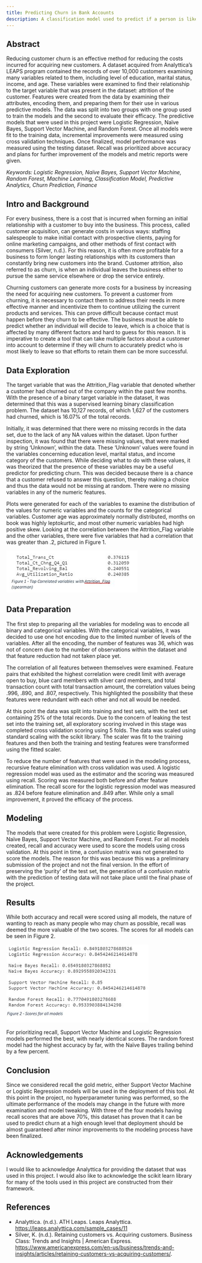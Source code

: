 ```yaml
---
title: Predicting Churn in Bank Accounts
description: A classification model used to predict if a person is likely to leave in the next 6 months
---
```


## Abstract
Reducing customer churn is an effective method for reducing the costs incurred for acquiring new customers. A dataset acquired from Analyttica’s LEAPS program contained the records of over 10,000 customers examining many variables related to them, including level of education, marital status, income, and age. These variables were examined to find their relationship to the target variable that was present in the dataset: attrition of the customer. Features were created from the data by examining their attributes, encoding them, and preparing them for their use in various predictive models. The data was split into two groups with one group used to train the models and the second to evaluate their efficacy. The predictive models that were used in this project were Logistic Regression, Naïve Bayes, Support Vector Machine, and Random Forest. Once all models were fit to the training data, incremental improvements were measured using cross validation techniques. Once finalized, model performance was measured using the testing dataset. Recall was prioritized above accuracy and plans for further improvement of the models and metric reports were given.

_Keywords: Logistic Regression, Naïve Bayes, Support Vector Machine, Random Forest, Machine Learning, Classification Model, Predictive Analytics, Churn Prediction, Finance_

## Intro and Background
For every business, there is a cost that is incurred when forming an initial relationship with a customer to buy into the business. This process, called customer acquisition, can generate costs in various ways: staffing salespeople to make initial contact with prospective clients, paying for online marketing campaigns, and other methods of first contact with consumers (Silver, n.d.). For this reason, it is often more profitable for a business to form longer lasting relationships with its customers than constantly bring new customers into the brand. Customer attrition, also referred to as churn, is when an individual leaves the business either to pursue the same service elsewhere or drop the service entirely. 

Churning customers can generate more costs for a business by increasing the need for acquiring new customers. To prevent a customer from churning, it is necessary to contact them to address their needs in more effective manner and incentivize them to continue utilizing the current products and services. This can prove difficult because contact must happen before they churn to be effective. The business must be able to predict whether an individual will decide to leave, which is a choice that is affected by many different factors and hard to guess for this reason. It is imperative to create a tool that can take multiple factors about a customer into account to determine if they will churn to accurately predict who is most likely to leave so that efforts to retain them can be more successful.

## Data Exploration
The target variable that was the Attrition_Flag variable that denoted whether a customer had churned out of the company within the past few months. With the presence of a binary target variable in the dataset, it was determined that this was a supervised learning binary classification problem. The dataset has 10,127 records, of which 1,627 of the customers had churned, which is 16.07% of the total records. 

Initially, it was determined that there were no missing records in the data set, due to the lack of any NA values within the dataset. Upon further inspection, it was found that there were missing values, that were marked by string ‘Unknown’, within the data. These ‘Unknown’ values were found in the variables concerning education level, marital status, and income category of the customers. While deciding what to do with these values, it was theorized that the presence of these variables may be a useful predictor for predicting churn. This was decided because there is a chance that a customer refused to answer this question, thereby making a choice and thus the data would not be missing at random. There were no missing variables in any of the numeric features.

Plots were generated for each of the variables to examine the distribution of the values for numeric variables and the counts for the categorical variables. Customer age was approximately normally distributed, months on book was highly leptokurtic, and most other numeric variables had high positive skew. Looking at the correlation between the Attrition_Flag variable and the other variables, there were five variables that had a correlation that was greater than .2, pictured in Figure 1.

![Correlations](../images/Correlations.JPG)

## Data Preparation
The first step to preparing all the variables for modeling was to encode all binary and categorical variables. With the categorical variables, it was decided to use one hot encoding due to the limited number of levels of the variables. After all the encoding, the number of features was 36, which was not of concern due to the number of observations within the dataset and that feature reduction had not taken place yet. 

The correlation of all features between themselves were examined. Feature pairs that exhibited the highest correlation were credit limit with average open to buy, blue card members with silver card members, and total transaction count with total transaction amount, the correlation values being .996, .890, and .807, respectively. This highlighted the possibility that these features were redundant with each other and not all would be needed.

At this point the data was split into training and test sets, with the test set containing 25% of the total records. Due to the concern of leaking the test set into the training set, all exploratory scoring involved in this stage was completed cross validation scoring using 5 folds. The data was scaled using standard scaling with the scikit library. 
The scaler was fit to the training features and then both the training and testing features were transformed using the fitted scaler. 

To reduce the number of features that were used in the modeling process, recursive feature elimination with cross validation was used. A logistic regression model was used as the estimator and the scoring was measured using recall. Scoring was measured both before and after feature elimination. The recall score for the logistic regression model was measured as .824 before feature elimination and .849 after. While only a small improvement, it proved the efficacy of the process.

## Modeling
The models that were created for this problem were Logistic Regression, Naïve Bayes, Support Vector Machine, and Random Forest. For all models created, recall and accuracy were used to score the models using cross validation. At this point in time, a confusion matrix was not generated to score the models. The reason for this was because this was a preliminary submission of the project and not the final version. In the effort of preserving the ‘purity’ of the test set, the generation of a confusion matrix with the prediction of testing data will not take place until the final phase of the project. 

## Results
While both accuracy and recall were scored using all models, the nature of wanting to reach as many people who may churn as possible, recall was deemed the more valuable of the two scores. The scores for all models can be seen in Figure 2.

![Results](../images/Results.JPG)

For prioritizing recall, Support Vector Machine and Logistic Regression models performed the best, with nearly identical scores. The random forest model had the highest accuracy by far, with the Naïve Bayes trailing behind by a few percent.

## Conclusion
Since we considered recall the gold metric, either Support Vector Machine or Logistic Regression models will be used in the deployment of this tool. At this point in the project, no hyperparameter tuning was performed, so the ultimate performance of the models may change in the future with more examination and model tweaking. With three of the four models having recall scores that are above 70%, this dataset has proven that it can be used to predict churn at a high enough level that deployment should be almost guaranteed after minor improvements to the modeling process have been finalized. 

## Acknowledgements
I would like to acknowledge Analyttica for providing the dataset that was used in this project. I would also like to acknowledge the scikit learn library for many of the tools used in this project are constructed from their framework. 

## References
* Analyttica. (n.d.). ATH Leaps. Leaps Analyttica. https://leaps.analyttica.com/sample_cases/11 
* Silver, K. (n.d.). Retaining customers vs. Acquiring customers. Business Class: Trends and Insights | American Express. https://www.americanexpress.com/en-us/business/trends-and-insights/articles/retaining-customers-vs-acquiring-customers/. 
